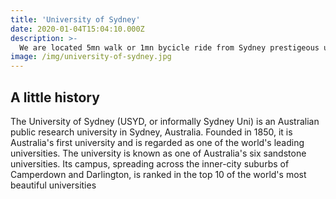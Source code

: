 ```yaml
---
title: 'University of Sydney'
date: 2020-01-04T15:04:10.000Z
description: >-
  We are located 5mn walk or 1mn bycicle ride from Sydney prestigeous university. Other university like UTS are within walking distance as well.
image: /img/university-of-sydney.jpg
---
```



## A little history

The University of Sydney (USYD, or informally Sydney Uni) is an Australian public research university in Sydney, Australia. Founded in 1850, it is Australia's first university and is regarded as one of the world's leading universities. The university is known as one of Australia's six sandstone universities. Its campus, spreading across the inner-city suburbs of Camperdown and Darlington, is ranked in the top 10 of the world's most beautiful universities


